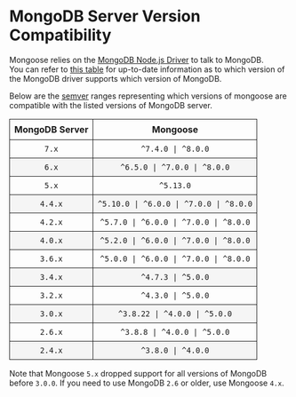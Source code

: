 # MongoDB Server Version Compatibility

<style>
    tr > td, tr > th {
        border: 1px solid;
        padding: 8px;
    }

    table tr:nth-child(2n) {
        background: rgba(0,0,0,.03);
    }
</style>

Mongoose relies on the [MongoDB Node.js Driver](http://mongodb.github.io/node-mongodb-native/) to talk to MongoDB.  
You can refer to [this table](https://www.mongodb.com/docs/drivers/node/current/compatibility/) for up-to-date information as to which version of the MongoDB driver supports which version of MongoDB.

Below are the [semver](http://semver.org/) ranges representing which versions of mongoose are compatible with the listed versions of MongoDB server.

| MongoDB Server |                Mongoose                 |
| :------------: | :-------------------------------------: |
|     `7.x`      |            `^7.4.0 \| ^8.0.0`           |
|     `6.x`      |      `^6.5.0 \| ^7.0.0 \| ^8.0.0`       |
|     `5.x`      | `^5.13.0` | `^6.0.0 \| ^7.0.0 \| ^8.0.0`|
|    `4.4.x`     | `^5.10.0 \| ^6.0.0 \| ^7.0.0 \| ^8.0.0` |
|    `4.2.x`     | `^5.7.0 \| ^6.0.0 \| ^7.0.0 \| ^8.0.0`  |
|    `4.0.x`     | `^5.2.0 \| ^6.0.0 \| ^7.0.0 \| ^8.0.0`  |
|    `3.6.x`     | `^5.0.0 \| ^6.0.0 \| ^7.0.0 \| ^8.0.0`  |
|    `3.4.x`     |            `^4.7.3 \| ^5.0.0`           |
|    `3.2.x`     |            `^4.3.0 \| ^5.0.0`           |
|    `3.0.x`     |        `^3.8.22 \| ^4.0.0 \| ^5.0.0`    |
|    `2.6.x`     |        `^3.8.8 \| ^4.0.0 \| ^5.0.0`     |
|    `2.4.x`     |              `^3.8.0 \| ^4.0.0`         |

Note that Mongoose `5.x` dropped support for all versions of MongoDB before `3.0.0`. If you need to use MongoDB `2.6` or older, use Mongoose `4.x`.

